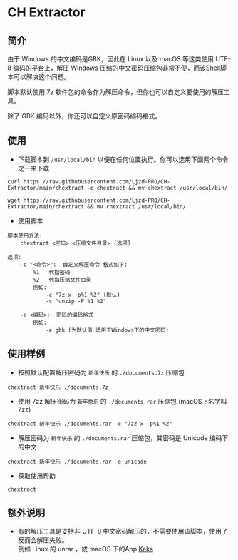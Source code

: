 # CH Extractor

## 简介
由于 Windows 的中文编码是GBK，因此在 Linux 以及 macOS 等这类使用 UTF-8 编码的平台上，解压 Windows 压缩的中文密码压缩包非常不便，而该Shell脚本可以解决这个问题。

脚本默认使用 7z 软件包的命令作为解压命令，但你也可以自定义要使用的解压工具。

除了 GBK 编码以外，你还可以自定义原密码编码格式。

## 使用
* 下载脚本到 `/usr/local/bin` 以便在任何位置执行。你可以选用下面两个命令之一来下载
```shell
curl https://raw.githubusercontent.com/Ljzd-PRO/CH-Extractor/main/chextract -o chextract && mv chextract /usr/local/bin/
```

```shell
wget https://raw.githubusercontent.com/Ljzd-PRO/CH-Extractor/main/chextract && mv chextract /usr/local/bin/
```

* 使用脚本
```
脚本使用方法:
    chextract <密码> <压缩文件目录> [选项]

选项:
    -c "<命令>":  自定义解压命令 格式如下:
        %1   代指密码
        %2   代指压缩文件目录
        例如:
            -c "7z x -p%1 %2" (默认)
            -c "unzip -P %1 %2"
            
    -e <编码>:  密码的编码格式
        例如:
            -e gbk (为默认值 适用于Windows下的中文密码)
```

## 使用样例
* 按照默认配置解压密码为 `新年快乐` 的 `./documents.7z` 压缩包
```shell
chextract 新年快乐 ./documents.7z
```

* 使用 7zz 解压密码为 `新年快乐` 的 `./documents.rar` 压缩包 (macOS上名字叫7zz)
```shell
chextract 新年快乐 ./documents.rar -c "7zz x -p%1 %2"
```

* 解压密码为 `新年快乐` 的 `./documents.rar` 压缩包，其密码是 Unicode 编码下的中文
```shell
chextract 新年快乐 ./documents.rar -e unicode
```

* 获取使用帮助
```shell
chextract
```

## 额外说明
* 有的解压工具是支持非 UTF-8 中文密码解压的，不需要使用该脚本，使用了反而会解压失败。  
例如 Linux 的 unrar ，或 macOS 下的App [Keka](https://www.keka.io/en/)
